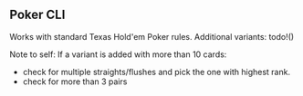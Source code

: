 
## Poker CLI

Works with standard Texas Hold'em Poker rules.
Additional variants: todo!()

Note to self:
If a variant is added with more than 10 cards:
- check for multiple straights/flushes and pick the one with highest rank.
- check for more than 3 pairs
